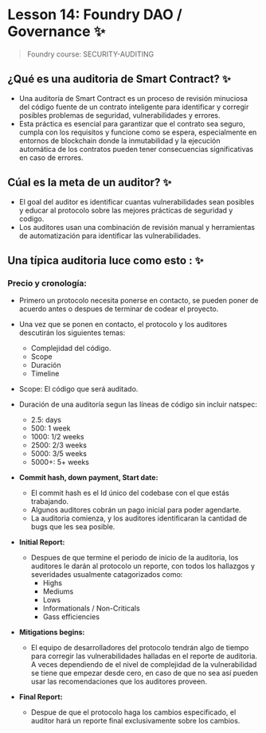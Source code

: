 # Lesson 14: Foundry DAO / Governance ✨
> Foundry course: SECURITY-AUDITING

## ¿Qué es una auditoria de Smart Contract? ✨

- Una auditoría de Smart Contract es un proceso de revisión minuciosa del código fuente de un contrato inteligente para identificar y corregir posibles problemas de seguridad, vulnerabilidades y errores.
- Esta práctica es esencial para garantizar que el contrato sea seguro, cumpla con los requisitos y funcione como se espera, especialmente en entornos de blockchain donde la inmutabilidad y la ejecución automática de los contratos pueden tener consecuencias significativas en caso de errores.

## Cúal es la meta de un auditor? ✨

- El goal del auditor es identificar cuantas vulnerabilidades sean posibles y educar al protocolo sobre las mejores prácticas de seguridad y codigo.
- Los auditores usan una combinación de revisión manual y herramientas de automatización para identificar las vulnerabilidades.

## Una típica auditoria luce como esto : ✨

### Precio y cronología:

- Primero un protocolo necesita ponerse en contacto, se pueden poner de acuerdo antes o despues de terminar de codear el proyecto.
- Una vez que se ponen en contacto, el protocolo y los auditores descutirán los siguientes temas:
  - Complejidad del código.
  - Scope
  - Duración
  - Timeline
- Scope: El código que será auditado.
- Duración de una auditoría segun las líneas de código sin incluir natspec:

  - 2.5: days
  - 500: 1 week
  - 1000: 1/2 weeks
  - 2500: 2/3 weeks
  - 5000: 3/5 weeks
  - 5000+: 5+ weeks

- **Commit hash, down payment, Start date:**
  - El commit hash es el Id único del codebase con el que estás trabajando.
  - Algunos auditores cobrán un pago inicial para poder agendarte.
  - La auditoria comienza, y los auditores identificaran la cantidad de bugs que les sea posible.

- **Initial Report:**
  - Despues de que termine el periodo de inicio de la auditoria, los auditores le darán al protocolo un reporte, con todos los hallazgos y severidades usualmente catagorizados como:
    - Highs
    - Mediums
    - Lows
    - Informationals / Non-Criticals
    - Gass efficiencies

- **Mitigations begins:**
  - El equipo de desarrolladores del protocolo tendrán algo de tiempo para corregir las vulnerabilidades halladas en el reporte de auditoria. A veces dependiendo de el nivel de complejidad de la vulnerabilidad se tiene que empezar desde cero, en caso de que no sea así pueden usar las recomendaciones que los auditores proveen.

- **Final Report:**
  - Despue de que el protocolo haga los cambios especificado, el auditor hará un reporte final exclusivamente sobre los cambios. 